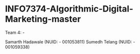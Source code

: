 # INFO7374-Algorithmic-Digital-Marketing-master


Team 4: -

Samarth Hadawale (NUID: - 001053811)
Sumedh Telang (NUID: - 001059338)

